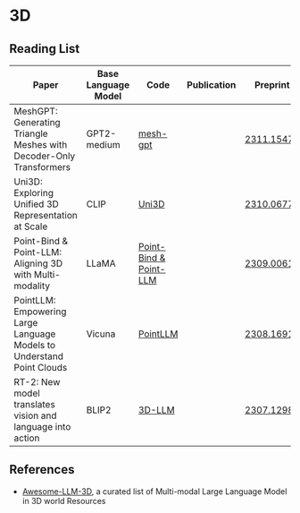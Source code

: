 # 3D

## Reading List

| Paper                                                                 | Base Language Model | Code                                                                         | Publication | Preprint                                    | Affiliation                    |
| --------------------------------------------------------------------- | ------------------- | ---------------------------------------------------------------------------- | ----------- | ------------------------------------------- | ------------------------------ |
| MeshGPT: Generating Triangle Meshes with Decoder-Only Transformers    | GPT2-medium         | [mesh-gpt](https://github.com/nihalsid/mesh-gpt)                                |             | [2311.15475](http://arxiv.org/abs/2311.15475)  | Technical University of Munich |
| Uni3D: Exploring Unified 3D Representation at Scale                   | CLIP                | [Uni3D](https://github.com/baaivision/Uni3D)                                    |             | [2310.06773](https://arxiv.org/abs/2310.06773) | BAAI                           |
| Point-Bind & Point-LLM: Aligning 3D with Multi-modality               | LLaMA               | [Point-Bind &amp; Point-LLM](https://github.com/ZiyuGuo99/Point-Bind_Point-LLM) |             | [2309.00615](https://arxiv.org/abs/2309.00615) | Shanghai AI Lab                |
| PointLLM: Empowering Large Language Models to Understand Point Clouds | Vicuna              | [PointLLM](https://github.com/OpenRobotLab/PointLLM)                            |             | [2308.16911](https://arxiv.org/abs/2308.16911) | Shanghai AI Lab                |
| RT-2: New model translates vision and language into action            | BLIP2               | [3D-LLM](https://github.com/UMass-Foundation-Model/3D-LLM)                      |             | [2307.12981](https://arxiv.org/abs/2307.12981) | UMASS                          |

## References

- [Awesome-LLM-3D](https://github.com/ActiveVisionLab/Awesome-LLM-3D), a curated list of Multi-modal Large Language Model in 3D world Resources
